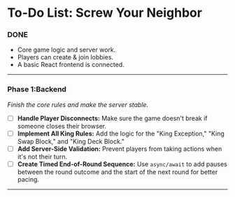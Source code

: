 # To-Do List: Screw Your Neighbor

### DONE

- Core game logic and server work.
- Players can create & join lobbies.
- A basic React frontend is connected.

---

### Phase 1:Backend 

*Finish the core rules and make the server stable.*

- [ ] **Handle Player Disconnects:** Make sure the game doesn't break if someone closes their browser.
- [ ] **Implement All King Rules:** Add the logic for the "King Exception," "King Swap Block," and "King Deck Block."
- [ ] **Add Server-Side Validation:** Prevent players from taking actions when it's not their turn.
- [ ] **Create Timed End-of-Round Sequence:** Use `async/await` to add pauses between the round outcome and the start of the next round for better pacing.

---